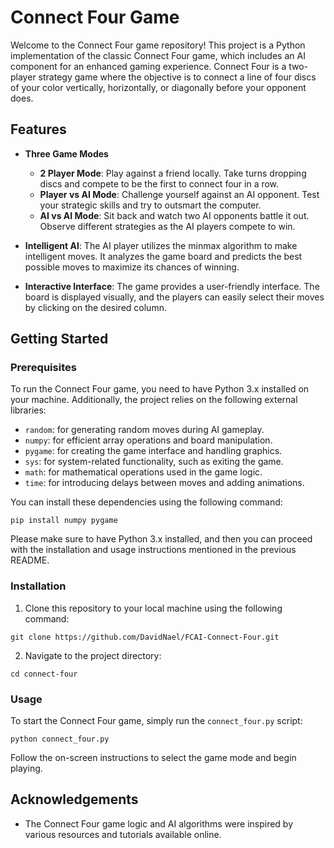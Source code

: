 # Connect Four Game

Welcome to the Connect Four game repository! This project is a Python implementation of the classic Connect Four game, which includes an AI component for an enhanced gaming experience. Connect Four is a two-player strategy game where the objective is to connect a line of four discs of your color vertically, horizontally, or diagonally before your opponent does.

## Features

- **Three Game Modes**
  - **2 Player Mode**: Play against a friend locally. Take turns dropping discs and compete to be the first to connect four in a row.
  - **Player vs AI Mode**: Challenge yourself against an AI opponent. Test your strategic skills and try to outsmart the computer.
  - **AI vs AI Mode**: Sit back and watch two AI opponents battle it out. Observe different strategies as the AI players compete to win.

- **Intelligent AI**: The AI player utilizes the minmax algorithm to make intelligent moves. It analyzes the game board and predicts the best possible moves to maximize its chances of winning.

- **Interactive Interface**: The game provides a user-friendly interface. The board is displayed visually, and the players can easily select their moves by clicking on the desired column.

## Getting Started


### Prerequisites

To run the Connect Four game, you need to have Python 3.x installed on your machine. Additionally, the project relies on the following external libraries:

- `random`: for generating random moves during AI gameplay.
- `numpy`: for efficient array operations and board manipulation.
- `pygame`: for creating the game interface and handling graphics.
- `sys`: for system-related functionality, such as exiting the game.
- `math`: for mathematical operations used in the game logic.
- `time`: for introducing delays between moves and adding animations.

You can install these dependencies using the following command:

```
pip install numpy pygame
```

Please make sure to have Python 3.x installed, and then you can proceed with the installation and usage instructions mentioned in the previous README.

### Installation

1. Clone this repository to your local machine using the following command:

```
git clone https://github.com/DavidNael/FCAI-Connect-Four.git
```

2. Navigate to the project directory:

```
cd connect-four
```

### Usage

To start the Connect Four game, simply run the `connect_four.py` script:

```
python connect_four.py
```

Follow the on-screen instructions to select the game mode and begin playing.

## Acknowledgements

- The Connect Four game logic and AI algorithms were inspired by various resources and tutorials available online.
